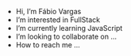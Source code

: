 -  Hi, I’m Fábio Vargas
-  I’m interested in FullStack
-  I’m currently learning JavaScript
-  I’m looking to collaborate on ...
-  How to reach me ...

<!---
Fabio-Vargas/Fabio-Vargas is a ✨ special ✨ repository because its `README.md` (this file) appears on your GitHub profile.
You can click the Preview link to take a look at your changes.
--->
